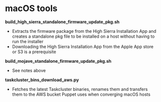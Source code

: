 # macOS tools

__build_high_sierra_standalone_firmware_update_pkg.sh__
+ Extracts the firmware package from the High Sierra Installation App and creates a standalone pkg file to be installed on a host without having to run the installer
+ Downloading the High Sierra Installation App from the Apple App store or S3 is a prerequisite


__build_mojave_standalone_firmware_update_pkg.sh__
+ See notes above


__taskcluster_bins_download_aws.py__
+ Fetches the latest Taskcluster binaries, renames them and transfers them to the AWS bucket Puppet uses when converging macOS hosts